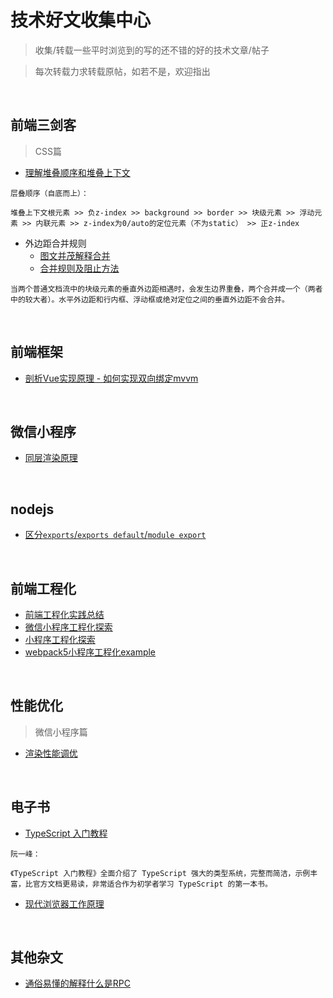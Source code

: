 # 技术好文收集中心
> 收集/转载一些平时浏览到的写的还不错的好的技术文章/帖子

> 每次转载力求转载原帖，如若不是，欢迎指出

<br/>

## 前端三剑客
> CSS篇
- [理解堆叠顺序和堆叠上下文](https://www.cnblogs.com/BUBU-Sourire/p/11158470.html)
```text
层叠顺序（自底而上）：

堆叠上下文根元素 >> 负z-index >> background >> border >> 块级元素 >> 浮动元素 >> 内联元素 >> z-index为0/auto的定位元素（不为static） >> 正z-index
```

- 外边距合并规则
  - [图文并茂解释合并](https://www.w3school.com.cn/css/css_margin_collapse.asp)
  - [合并规则及阻止方法](https://juejin.cn/post/6844903487172509704)
```text
当两个普通文档流中的块级元素的垂直外边距相遇时，会发生边界重叠，两个合并成一个（两者中的较大者）。水平外边距和行内框、浮动框或绝对定位之间的垂直外边距不会合并。
```

<br/>

## 前端框架
- [剖析Vue实现原理 - 如何实现双向绑定mvvm](https://github.com/DMQ/mvvm)

<br/>

## 微信小程序
- [同层渲染原理](https://developers.weixin.qq.com/community/develop/article/doc/000c4e433707c072c1793e56f5c813)


<br/>

## nodejs
- [区分`exports`/`exports default`/`module export`](https://segmentfault.com/a/1190000010426778)

<br/>

## 前端工程化
- [前端工程化实践总结](https://cloud.tencent.com/developer/article/1505471)
- [微信小程序工程化探索](https://codertw.com/%E7%A8%8B%E5%BC%8F%E8%AA%9E%E8%A8%80/742008/)
- [小程序工程化探索](https://github.com/listenzz/MyMina)
- [webpack5小程序工程化example](https://github.com/Jerenyaoyelu/miniprogram_webpack)

<br/>

## 性能优化

> 微信小程序篇
- [渲染性能调优](https://segmentfault.com/a/1190000019910111)

<br/>

## 电子书
- [TypeScript 入门教程](https://ts.xcatliu.com/)
```text
阮一峰：

《TypeScript 入门教程》全面介绍了 TypeScript 强大的类型系统，完整而简洁，示例丰富，比官方文档更易读，非常适合作为初学者学习 TypeScript 的第一本书。
```
- [现代浏览器工作原理](https://www.html5rocks.com/zh/tutorials/internals/howbrowserswork/)


<br/>

## 其他杂文
- [通俗易懂的解释什么是RPC](https://zhuanlan.zhihu.com/p/36427583)

